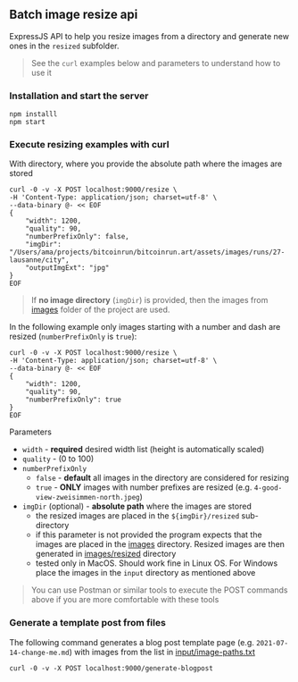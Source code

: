 Batch image resize api
---

ExpressJS API to help you resize images from a directory and generate new ones in the `resized` subfolder.

> See the `curl` examples below and parameters to understand how to use it

### Installation and start the server

```
npm installl
npm start
```

### Execute **resizing** examples with curl

With directory, where you provide the absolute path where the images are stored

```
curl -0 -v -X POST localhost:9000/resize \
-H 'Content-Type: application/json; charset=utf-8' \
--data-binary @- << EOF
{
    "width": 1200,
    "quality": 90,
    "numberPrefixOnly": false,
    "imgDir": "/Users/ama/projects/bitcoinrun/bitcoinrun.art/assets/images/runs/27-lausanne/city",
    "outputImgExt": "jpg"
}
EOF
```

> If **no image directory** (`imgDir`) is provided, then the images from [images](images) folder of the project are used.

In the following example only images starting with a number and dash are resized (`numberPrefixOnly` is `true`):

```
curl -0 -v -X POST localhost:9000/resize \
-H 'Content-Type: application/json; charset=utf-8' \
--data-binary @- << EOF
{
    "width": 1200,
    "quality": 90,
    "numberPrefixOnly": true
}
EOF
```

Parameters
- `width` - **required** desired width list (height is automatically scaled)
- `quality` - (0 to 100)
- `numberPrefixOnly` 
  - `false` - **default** all images in the directory are considered for resizing 
  - `true` - **ONLY** images with number prefixes are resized (e.g. `4-good-view-zweisimmen-north.jpeg`)
- `imgDir` (optional) - **absolute path** where the images are stored 
  - the resized images are placed in the `${imgDir}/resized` sub-directory
  - if this parameter is not provided the program expects that the images are placed in the [images](images)
  directory. Resized images are then generated in [images/resized](images/resized) directory
  - tested only in MacOS. Should work fine in Linux OS. For Windows place the images in the `input` directory
  as mentioned above

> You can use Postman or similar tools to execute the POST commands above if you are more comfortable with these tools

### Generate a template post from files

The following command generates a blog post template page (e.g. `2021-07-14-change-me.md`) with images from
the list in [input/image-paths.txt](input/image-paths.txt) 

```
curl -0 -v -X POST localhost:9000/generate-blogpost
```



